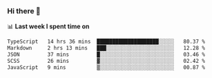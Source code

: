 ### Hi there 👋

<!--
**DBvc/DBvc** is a ✨ _special_ ✨ repository because its `README.md` (this file) appears on your GitHub profile.

Here are some ideas to get you started:

- 🔭 I’m currently working on ...
- 🌱 I’m currently learning ...
- 👯 I’m looking to collaborate on ...
- 🤔 I’m looking for help with ...
- 💬 Ask me about ...
- 📫 How to reach me: ...
- 😄 Pronouns: ...
- ⚡ Fun fact: ...
-->

📊 **Last week I spent time on**
<!--START_SECTION:waka-->

```txt
TypeScript   14 hrs 36 mins  ████████████████████░░░░░   80.37 %
Markdown     2 hrs 13 mins   ███░░░░░░░░░░░░░░░░░░░░░░   12.28 %
JSON         37 mins         █░░░░░░░░░░░░░░░░░░░░░░░░   03.46 %
SCSS         26 mins         ▓░░░░░░░░░░░░░░░░░░░░░░░░   02.42 %
JavaScript   9 mins          ▒░░░░░░░░░░░░░░░░░░░░░░░░   00.87 %
```

<!--END_SECTION:waka-->
